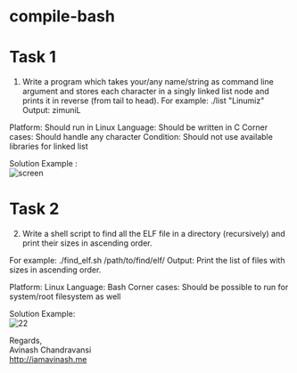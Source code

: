 # compile-bash

# Task 1

1. Write a program which takes your/any name/string as command line argument and stores each character in a singly linked list node and prints it in reverse (from tail to head).
For example: ./list "Linumiz"
Output: zimuniL
 
Platform: Should run in Linux
Language: Should be written in C
Corner cases: Should handle any character
Condition: Should not use available libraries for linked list

Solution Example :
<br />
![screen](https://user-images.githubusercontent.com/56585018/91430524-a4ff3980-e87c-11ea-8f15-3c02549268c7.png)

# Task 2

2. Write a shell script to find all the ELF file in a directory (recursively) and print their sizes in ascending order.
 
For example: ./find_elf.sh /path/to/find/elf/
Output: Print the list of files with sizes in ascending order.
 
Platform: Linux
Language: Bash
Corner cases: Should be possible to run for system/root filesystem as well

Solution Example:<br />
![22](https://user-images.githubusercontent.com/56585018/91430806-0c1cee00-e87d-11ea-8491-538652cde7f1.png)


Regards,<br />
Avinash Chandravansi<br />
http://iamavinash.me
